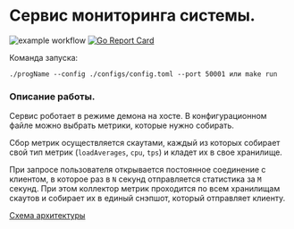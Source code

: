 # Сервис мониторинга системы.

![example workflow](https://github.com/grevtsevalex/system_monitoring/actions/workflows/tests.yml/badge.svg)
[![Go Report Card](https://goreportcard.com/badge/github.com/grevtsevalex/system_monitoring)](https://goreportcard.com/report/github.com/grevtsevalex/system_monitoring)

Команда запуска:
```
./progName --config ./configs/config.toml --port 50001 или make run
```

### Описание работы.
Сервис роботает в режиме демона на хосте. В конфигурационном файле можно выбрать метрики, которые нужно собирать.

Сбор метрик осуществляется скаутами, каждый из которых собирает свой тип метрик (`loadAverages`, `cpu`, `tps`) и кладет их в свое хранилище.

При запросе пользователя открывается постоянное соединение с клиентом, в которое раз в `N` секунд отправляется статистика за `M` секунд. При этом коллектор метрик проходится по всем хранилищам скаутов и собирает их в единый снэпшот, который отправляет клиенту.


[Схема архитектуры](https://drive.google.com/file/d/1g72OyR0tcWNLNYvNxVvma_0FzSxUfRPl/view?usp=sharing)
